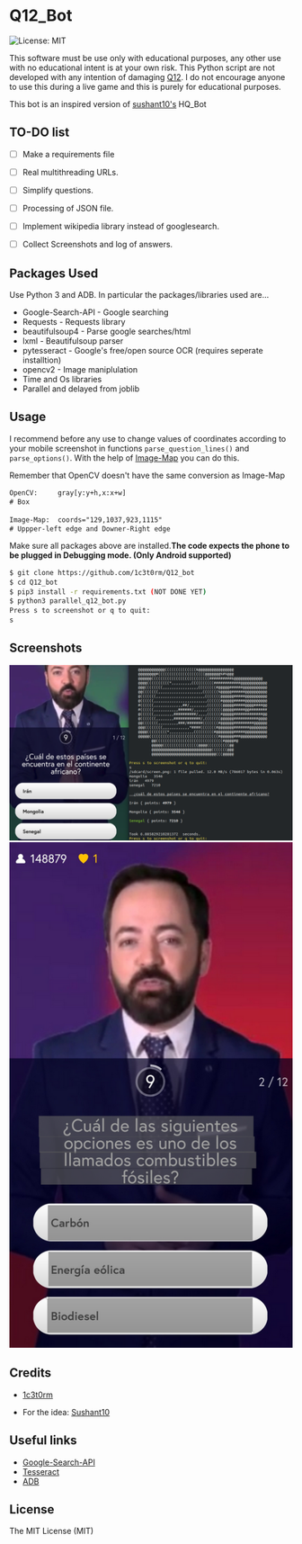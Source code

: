 # Q12_Bot
![License: MIT][ico-license]

This software must be use only with educational purposes, any other use with no educational intent is at your own risk. This Python script are not developed with any intention of damaging [Q12][link-q12]. I do not encourage anyone to use this during a live game and this is purely for educational purposes.

This bot is an inspired version of [sushant10's][link-sush] HQ_Bot

## TO-DO list
- [ ] Make a requirements file
- [ ] Real multithreading URLs.
- [ ] Simplify questions.
- [ ] Processing of JSON file.
- [ ] Implement wikipedia library instead of googlesearch.
- [ ] Collect Screenshots and log of answers.


## Packages Used


Use Python 3 and ADB. In particular the packages/libraries used are...

* Google-Search-API - Google searching
* Requests - Requests library
* beautifulsoup4 - Parse google searches/html
* lxml - Beautifulsoup parser
* pytesseract - Google's free/open source OCR (requires seperate installtion)
* opencv2 - Image maniplulation
* Time and Os libraries
* Parallel and delayed from joblib

## Usage

I recommend before any use to change values of coordinates according to your mobile screenshot in functions `parse_question_lines()` and `parse_options()`. With the help of [Image-Map][image-map] you can do this. 

Remember that OpenCV doesn't have the same conversion as Image-Map

```
OpenCV:     gray[y:y+h,x:x+w]
# Box

Image-Map:  coords="129,1037,923,1115" 
# Uppper-left edge and Downer-Right edge
```

Make sure all packages above are installed.**The code expects the phone to be plugged in Debugging mode. (Only Android supported)** 

```bash
$ git clone https://github.com/1c3t0rm/Q12_bot
$ cd Q12_bot
$ pip3 install -r requirements.txt (NOT DONE YET)
$ python3 parallel_q12_bot.py
Press s to screenshot or q to quit:
s
```
## Screenshots

![Sample Usage](/Screens/sample.png)
![Sample Image-Map Usage](/Screens/sample_image_map.png)

## Credits

- [1c3t0rm][link-author]

- For the idea: [Sushant10][link-idea-author]


## Useful links

- [Google-Search-API][link-gapi]
- [Tesseract][link-tesseract]
- [ADB][link-adb]

## License

The MIT License (MIT)

[ico-license]: https://img.shields.io/badge/license-MIT-brightgreen.svg?style=flat-square
[link-sush]: https://github.com/sushant10/HQ_Bot
[link-idea-author]: https://github.com/sushant10
[link-author]: https://github.com/1c3t0rm
[link-gapi]: https://github.com/abenassi/Google-Search-API
[link-tesseract]: https://github.com/tesseract-ocr/tesseract/wiki
[link-adb]: https://developer.android.com/studio/command-line/adb?hl=es-419
[link-q12]: http://q12.live
[screenshots]: /Screens
[sample-use]: /Screens/sample.png
[image-map]: https://www.image-map.net/